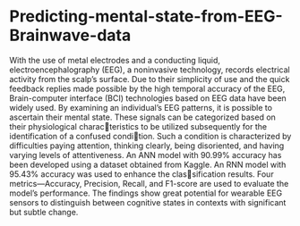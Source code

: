 # Predicting-mental-state-from-EEG-Brainwave-data

With the use of metal electrodes and a conducting liquid, electroencephalography (EEG), a noninvasive technology, records electrical activity from the
scalp’s surface. Due to their simplicity of use and the quick feedback replies made possible by the high temporal accuracy of the EEG, Brain-computer interface (BCI) technologies based on EEG data have been widely used. By examining an individual’s EEG patterns, it is possible to ascertain their mental state. These signals can be categorized based on their physiological characteristics to be utilized subsequently for the identification of a confused condition. Such a condition is characterized by difficulties paying attention, thinking clearly, being disoriented, and having varying levels of attentiveness. An ANN model with 90.99% accuracy has been developed using a dataset obtained from Kaggle. An RNN model with 95.43% accuracy was used to enhance the classification results. Four metrics—Accuracy, Precision, Recall, and F1-score are used to evaluate the model’s performance. The findings show great potential for wearable EEG sensors to distinguish between cognitive states in contexts with significant but subtle change.
